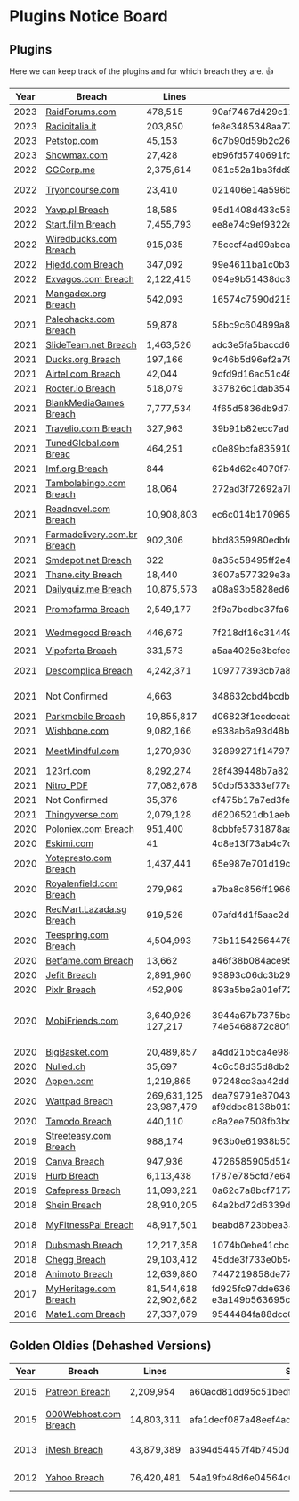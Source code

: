 # Plugins Notice Board

## Plugins
Here we can keep track of the plugins and for which breach they are. :+1:

| Year | Breach | Lines | SHA-1 | Filename | Plugin | Kudos |
| ---- | ------ |------ | ----- | -------- | ------ | ----- |
| 2023 | [RaidForums.com][P_217] | 478,515 | 90af7467d429c11f3d7d34f934f77ed1fdde96da | `raidforums.com.sql` | [2023-raidforums_com.py] | [Me :)] |
| 2023 | [Radioitalia.it][P_216] | 203,850 | fe8e3485348aa77d832fa6b49ac98f5337b6dc7f | `radioitalia.txt`| [2023-radioitalia_it.py] | [Me :)] |
| 2023 | [Petstop.com][P_215] | 45,153 | 6c7b90d59b2c2610d5f9e617613408fd4be5bb4f | `PETSTOP_FULL.sql` | [2023-petstop_com.py] | [Me :)] |
| 2023 | [Showmax.com][P_213] | 27,428 | eb96fd5740691fc3fe5fd8b1c05f4896ea757f53 | `showmax_28k_parsed.txt` | [2023-showmax_com.py] | [Me :)] |
| 2022 | [GGCorp.me][P_212] | 2,375,614 | 081c52a1ba3fdd9e1f253747ef04fb13f7e693f5 | `ggcorp.me_august2022.sql` | [2022-ggcorp_me.py] | [Me :)] |
| 2022 | [Tryoncourse.com][P_211] | 23,410 | 021406e14a596bc765a5cc629270a4e45acad8a2 | `tryoncourse.csv` | [2022-tryoncourse_com.py] | [Me :)] |
| 2022 | [Yavp.pl Breach][P_210] | 18,585 | 95d1408d433c5839ade43227f0098cec7e1b9b87 | `yavp.pl_e_p.txt` | [2022-yavp_pl.py] | [Me :)] |
| 2022 | [Start.film Breach][P_207] | 7,455,793 | ee8e74c9ef9322ec67b7eaf14082804cf77fd7af | `data.csv` | [2022-start_film.py] | [Me :)] |
| 2022 | [Wiredbucks.com Breach][P_206] | 915,035 | 75cccf4ad99abca7dde88f3c330152b20b287cb8 | `wiredbucks.com_combo.txt` | [2022-wiredbucks_com.py] | [Me :)] | 
| 2022 | [Hjedd.com Breach][P_205] | 347,092 | 99e4611ba1c0b3786bf991a46c4d9e6c8feb1aef | `Email_pass.txt` | [2022-hjedd_com.py] | [Me :)] |
| 2022 | [Exvagos.com Breach][P_204] | 2,122,415 | 094e9b51438dc32a8f6567d190c3b60eeb524584 | `exvagos.com_users.sql` | [2022-exvagos_com.py] | [Me :)] |
| 2021 | [Mangadex.org Breach][P_214] | 542,093 | 16574c7590d218214d518e4ac5d29107440f5b36 | `MangaDex.org.txt` | [2021-mangadex_org.py] | [Me :)] |
| 2021 | [Paleohacks.com Breach][P_209] | 59,878 | 58bc9c604899a8a218b60d4daf194d5e6db538d2 | `users.csv` | [2021-paleohacks_com.py] | [Me :)] |
| 2021 | [SlideTeam.net Breach][P_208] | 1,463,526 | adc3e5fa5baccd657be89979da97a4415c1cd33b | `slideteam.net_1.4m_magento_april2020.csv` | [2021-slideteam_net.py] | [Me :)] |
| 2021 | [Ducks.org Breach][P_203] | 197,166 | 9c46b5d96ef2a794f4e33231e028d330a6962dc9 | `ducks.org.txt` | [2021-ducks_org.py] | [Me :)] |
| 2021 | [Airtel.com Breach][P_201] | 42,044 | 9dfd9d16ac51c460e3ee2fd6630648d613e6c068 | `Airtel_Email_pass.txt` | [2021-airtel_com.py] | [Me :)] |
| 2021 | [Rooter.io Breach][P_199] | 518,079 | 337826c1dab3547cd1c528318ca7798ca5ab8aea | `rooter.sql` | [2021-rooter_io.py] | [Me :)] |
| 2021 | [BlankMediaGames Breach][P_198] | 7,777,534 | 4f65d5836db9d7aaad23f9252f70041f0f473a82 | `BlankMediaGames.sql` | [2021-blankmediagames_com.py] | [Me :)] |
| 2021 | [Travelio.com Breach][P_196] | 327,963 | 39b91b82ecc7ad02fe6d04db9eb76c6b3d7f7c0e | `TRAVELIO.csv` | [2021-travelio_com.py] | [Me :)] |
| 2021 | [TunedGlobal.com Breac][P_193] | 464,251 | c0e89bcfa835910c2b0a3ae748995473375d438f | `music_users.sql` | [2021-tunedglobal_com.py] | [Me :)] |
| 2021 | [Imf.org Breach][P_192] | 844 | 62b4d62c4070f7e3c9b31fb68958760d7cc41883 | `imf.org.csv` | [2021-imf_org.py] | [Me :)] |
| 2021 | [Tambolabingo.com Breach][P_191] | 18,064 | 272ad3f72692a7b06013a5827a675b35efae9481 | `tambola_email.txt` | [2021-tambolabingo.com.py] | [Me :)] |
| 2021 | [Readnovel.com Breach][P_190] | 10,908,803 | ec6c014b17096592994cbb82c502d5b8b9694f0f | `Readnovel.com_Dehash.txt` | [2021-readnovel_com.py] | [Me :)] |
| 2021 | [Farmadelivery.com.br Breach][P_189] | 902,306 | bbd8359980edbfe9adc31cf16c67f11bd87d7f95 | `FARMADELIVERY.COM.BR.txt` | [2021-farmadelivery_com.py] | [Me :)] |
| 2021 | [Smdepot.net Breach][P_185] | 322 | 8a35c58495ff2e4920fda189d1024d7d711aa2b3 | `Smdepot.net 2021.sql` | [2021-smdepot_net.py] | [Me :)] |
| 2021 | [Thane.city Breach][P_184] | 18,440 | 3607a577329e3a52a540ee2cc76db3faea589981 | `thane.city - 2021-07-04.txt` | [2021-thane_city.py] | [Me :)] |
| 2021 | [Dailyquiz.me Breach][P_182] | 10,875,573 | a08a93b5828ed61c09863e43e28d0f08a68ed221 | `dailyquiz.me2021.csv` | [2021-dailyquiz_me.py] | [Me :)] |
| 2021 | [Promofarma Breach][P_180] | 2,549,177 | 2f9a7bcdbc37fa6d94700ee22035d93c0cc24657 | `promofarma.com(2021).csv` | [2021-promofarma_com.py] | [Me :)] |
| 2021 | [Wedmegood Breach][P_178] | 446,672 | 7f218df16c31449354ffae70d2cf63e174bbfd45 | `wedmegood_symfony-PROD.backup_Jan_06_21_06-30.sql` | None | [Me :)] |
| 2021 | [Vipoferta Breach][P_177] | 331,573 | a5aa4025e3bcfece9c62a83a7e7b9905edc87ebc | `vip_users_front.csv` | [2021-vipoferta_bg.py] | [Me :)] |
| 2021 | [Descomplica Breach][P_176] | 4,242,371 | 109777393cb7a8a9158fee05b981844663e8420a | `users.sql` | [2021-descomplica_com_br.py] | [Me :)] |
| 2021 | Not Confirmed | 4,663 | 348632cbd4bcdbfabae387d0d8e3cf955f5396c1 | `community_users_202104192144.csv` | [2021-officegenie_co_uk.py] | [Me :)] |
| 2021 | [Parkmobile Breach][P_173] | 19,855,817 | d06823f1ecdccab5aae1ed79db3d2787a16d9f8b | `Parkmobile.us_2021-03-21.9M.csv` | [2021-parkmobile_us.py] | [Me :)] |
| 2021 | [Wishbone.com][P_157] | 9,082,166 | e938ab6a93d48ba64179adcb7871767b8bf0cde4 | `users.sql` | [2021-wishbone_com.py] | [Me :)] |
| 2021 | [MeetMindful.com][P_156] | 1,270,930 | 32899271f14797127fe8e57b13d78237f1b211fb | `mindful` | [2021-meetmindful_com.py] | [Me :)] |
| 2021 | [123rf.com][P_151] | 8,292,274 | 28f439448b7a8237e62847d4df48b95d42c1fec4 | `123rf.com_member.sql` | [2021-123rf_com.py] | [Me :)] |
| 2021 | [Nitro_PDF][P_152] | 77,082,678 | 50dbf53333ef77ef59cd170be4c33931e613b8d9 | `nitrocloud.tsv` | [2021-nitropdf_com.py] | [Me :)] |
| 2021 | Not Confirmed | 35,376 | cf475b17a7ed3fee45d17ccb57763c7a5c99ad9d | `35k_Wish.com_2021_Stranded.txt` | [2021-wish_com.py] | [@leonjza] |
| 2021 | [Thingyverse.com][P_183] | 2,079,128 | d6206521db1aebb8ccc628ee9c6f49142daf5ce4 | `thingiverse.com.sql` | [2020-thingiverse.com.py] | [Me :)] |
| 2020 | [Poloniex.com Breach][P_216] | 951,400 | 8cbbfe5731878aa7a5ee8902dca81ef9c42c77f8 | `Poloniex.com_950k.txt` | [2020-poloniex_com.py] | [Me :)] |
| 2020 | [Eskimi.com][P_202] | 41 | 4d8e13f73ab4c7df3716608f6db9d8f8849531a6 | `eskimi_dehash.txt` | [2020-eskimi_com.py] | [Me :)] |
| 2020 | [Yotepresto.com Breach][P_200] | 1,437,441 | 65e987e701d19ce2b85a8ea2203a0fbe7e18eb71 | `yotepresto_users.csv` | [2020-yotepresto_com.py] | [Me :)] |
| 2020 | [Royalenfield.com Breach][P_197] | 279,962 | a7ba8c856ff1966ca0fee9a835ff660c98806024 | `49.205.181.100.re-node-db.users(royalenfield.com).json` | [2020-royalenfield_com.py] | [Me :)] |
| 2020 | [RedMart.Lazada.sg Breach][P_195] | 919,526 | 07afd4d1f5aac2d142397f779ac26ee9bb2d9c12 | `Redmart.lazada.sg.txt` | [2020-redmart_lazada_sg.py] | [Me :)] |
| 2020 | [Teespring.com Breach][P_187] | 4,504,993 | 73b11542564476ba784756e42f8b0cc97cb7a282 | `teespring.csv` | [2020-teespring_com.py] | [Me :)] |
| 2020 | [Betfame.com Breach][P_186] | 13,662 | a46f38b084ace950b79ba3498f393071d1ce216b | `user.csv` | [2020-betfame_com.py] | [Me :)] |
| 2020 | [Jefit Breach][P_181] | 2,891,960 | 93893c06dc3b29871b058978438d78566e9fad43 | `Jefit(2020).csv` | [2020-jefit_com.py] | [Me :)] |
| 2020 | [Pixlr Breach][P_179] | 452,909 | 893a5be2a01ef7256f679e2ce2a6a4555295bd9d | `pixlr.json` | [2020-pixlr_com.py] | [Me :)] |
| 2020 | [MobiFriends.com][P_161] | 3,640,926<br>127,217 | 3944a67b7375bc15437db8d0c3812eedf7070673<br>74e5468872c80fbc02f7f87bdddd8e582761fc9e | `mobifriends-users.sql`<br>`MobiFriends.com_DataBase.txt` | [2020-mobifriends_com.py]<br>[2020-mobifriends_com1.py] | [Me :)] |
| 2020 | [BigBasket.com][P_160] | 20,489,857 | a4dd21b5ca4e98c82417262f82957005de2db637 | `bb.sql` | [2020-bigbasket_com.py] | [Me :)] |
| 2020 | [Nulled.ch][P_159] | 35,697 | 4c6c58d35d8db2ce974ee8b5264bc8ff6d53c846 | `nulledch.json` | [2020-nulled_ch.py] | [Me :)] |
| 2020 | [Appen.com][P_158] | 1,219,865 | 97248cc3aa42dd3a6bd6b80df88a6d26b630c294 | `Appen.txt` | [2021-appen_com.py] | [Me :)] |
| 2020 | [Wattpad Breach][P_155] | 269,631,125<br>23,987,479 | dea79791e87043a3f76e4d75f33855c7278b0197 <br>af9ddbc8138b013c80c882cb109991bd689c25d1 | `cleaned.csv`<br>`wattpad_24133700_lines.txt` | [2020-wattpad_com.py]<br>[2020-wattpad_com1.py] | [Me :)] |
| 2020 | [Tamodo Breach][P_154] | 440,110 | c8a2ee7508fb3bce0a3aab8a2244757b0540f0c7 | `103.205.96.158.affiliate_master_dev.users.txt` | [2020-tamodo_com.py] | [Me :)] |
| 2019 | [Streeteasy.com Breach][P_194] | 988,174 | 963b0e61938b50bea1a3abb1a6c3cabf2fff40b2 | `streeteasy.sql` | [2019-streeteasy_com.py] | [Me :)] |
| 2019 | [Canva Breach][P_188] | 947,936 | 4726585905d51407b211c1e202cebe9741fcb492 | `Canva.txt` | [2019-canva_com.py] | [Me :)] |
| 2019 | [Hurb Breach][P_174] | 6,113,438 | f787e785cfd7e64f2d170c0a4c66533e75c85df6 | `hotelurbano.sql` | [2019-hurb_com.py] | [Me :)] |
| 2019 | [Cafepress Breach][P_172] | 11,093,221 | 0a62c7a8bcf71773493632feae0926d3bff7c33d | `2019-Cafepress.com 11kk.txt` | [2019-cafepress_com.py] | [Me :)] |
| 2018 | [Shein Breach][P_171] | 28,910,205 | 64a2bd72d6339d947009082d634a2ff97514705d | `2018-Shein.com 30kk.txt` | [2018-shein_com.py] | [Me :)] |
| 2018 | [MyFitnessPal Breach][P_170] | 48,917,501 | beabd8723bbea33982b91e85eb35cceae3e7faee | `2018-myfitnesspal_emailpass_50M.txt` | [2018-myfitnesspal_com.py] | [Me :)] |
| 2018 | [Dubsmash Breach][P_169] | 12,217,358 | 1074b0ebe41cbc38046b2cd8bcdbfbadaff64192 | `2018-Dubsmash.com 12.3kk.txt` | [2018-dubsmash_com.py] | [Me :)] |
| 2018 | [Chegg Breach][P_168] | 29,103,412 | 45dde3f733e0b5430eac5b78d83b1fe07977d88d | `2018-Chegg.com 29kk.txt` | [2018-chegg_com.py] | [Me :)] |
| 2018 | [Animoto Breach][P_167] | 12,639,880 | 7447219858de776719cbe037e5636315d739062b | `2018-Animoto.com 13.3kk.txt` | [2018-animoto_com.py] | [Me :)] |
| 2017 | [MyHeritage.com Breach][P_166] | 81,544,618<br>22,902,682 | fd925fc97dde636c2097ca23e4e59a567e4f006d<br>e3a149b563695ce0bcbf31e02266156bb04b1f97 | `2017-Myheritage.com 81kk.txt`<br>`2017-MyHeritage.com 23kk.txt` | [2017-myheritage_com.py] | [Me :)] |
| 2016 | [Mate1.com Breach][P_165] | 27,337,079 | 9544484fa88dcc6652e5503c0e5296ac7191e39c | `2016-Mate1.com 27.5kk.txt` | [2016-mate1_com.py] | [Me :)] |


## Golden Oldies (Dehashed Versions)
| Year | Breach | Lines | SHA-1 | Filename | Plugin | Kudos |
| ---- | ------ |------ | ----- | -------- | ------ | ----- |
| 2015 | [Patreon Breach][P_150] | 2,209,954 | a60acd81dd95c51bedfc056e4caeda86b70ed0d0 | `patreon.sql` | [2015-patreon_com.py] | [@leonjza] |
| 2015 | [000Webhost.com Breach][P_164] | 14,803,311 | afa1decf087a48eef4adf8f554baf1cbcbbb580c | `2015-000webhost.com 14.8kk.txt` | [2015-000webhost_com.py] | [Me :)] |
| 2013 | [iMesh Breach][P_163] | 43,879,389 | a394d54457f4b7450d3afb348794e6d10f6bcbb5 | `2013-iMesh.com 44kk [+8kk new records].txt` | [2013-imesh_com.py] | [Me :)] |
| 2012 | [Yahoo Breach][P_162] | 76,420,481 | 54a19fb48d6e04564c60788b951041d0ee9c8e7d | `2012-Yahoo.com 77kk.txt` | [2012-yahoo_com.py] | [Me :)] |



[Not Confirmed]: <None://>
[P_150]: <https://haveibeenpwned.com/PwnedWebsites#Patreon>
[P_151]: <https://haveibeenpwned.com/PwnedWebsites#123RF>
[P_152]: <https://haveibeenpwned.com/PwnedWebsites#Nitro>
[P_153]: <None://>
[P_154]: <https://haveibeenpwned.com/PwnedWebsites#Tamodo>
[P_155]: <https://haveibeenpwned.com/PwnedWebsites#Wattpad>
[P_156]: <https://haveibeenpwned.com/PwnedWebsites#MeetMindful>
[P_157]: <https://haveibeenpwned.com/PwnedWebsites#Wishbone2020>
[P_158]: <https://haveibeenpwned.com/PwnedWebsites#Appen>
[P_159]: <https://haveibeenpwned.com/PwnedWebsites#NulledCH>
[P_160]: <https://haveibeenpwned.com/PwnedWebsites#bigbasket>
[P_161]: <https://www.zdnet.com/article/dating-app-mobifriends-silent-on-security-breach-impacting-3-6-million-users/>
[P_162]: <https://en.wikipedia.org/wiki/Yahoo!_data_breaches>
[P_163]: <https://haveibeenpwned.com/PwnedWebsites#iMesh>
[P_164]: <https://haveibeenpwned.com/PwnedWebsites#000webhost>
[P_165]: <https://haveibeenpwned.com/PwnedWebsites#Mate1>
[P_166]: <https://haveibeenpwned.com/PwnedWebsites#MyHeritage>
[P_167]: <https://haveibeenpwned.com/PwnedWebsites#Animoto>
[P_168]: <https://haveibeenpwned.com/PwnedWebsites#Chegg>
[P_169]: <https://haveibeenpwned.com/PwnedWebsites#Dubsmash>
[P_170]: <https://haveibeenpwned.com/PwnedWebsites#MyFitnessPal>
[P_171]: <https://haveibeenpwned.com/PwnedWebsites#SHEIN>
[P_172]: <https://haveibeenpwned.com/PwnedWebsites#CafePress>
[P_173]: <https://haveibeenpwned.com/PwnedWebsites#ParkMobile>
[P_174]: <https://haveibeenpwned.com/PwnedWebsites#Hurb>
[P_175]: <None://>
[P_176]: <https://haveibeenpwned.com/PwnedWebsites#Descomplica>
[P_177]: <None://>
[P_178]: <https://haveibeenpwned.com/PwnedWebsites#WedMeGood>
[P_179]: <https://haveibeenpwned.com/PwnedWebsites#Pixlr>
[P_180]: <https://haveibeenpwned.com/PwnedWebsites#Promofarma>
[P_181]: <https://haveibeenpwned.com/PwnedWebsites#Jefit>
[P_182]: <https://haveibeenpwned.com/PwnedWebsites#DailyQuiz>
[P_183]: <None://>
[P_184]: <https://rfmirror.com/Thread-Reupload-Free-Release-Thane-city-2021-07-04>
[P_185]: <https://rfmirror.com/Thread-SQL-Free-Release-Smdepot-net-2021-07>
[P_186]: <https://rfmirror.com/Thread-Betfame-com-Database-Leak-15k-Userbase>
[P_187]: <https://haveibeenpwned.com/PwnedWebsites#Teespring>
[P_188]: <https://haveibeenpwned.com/PwnedWebsites#Canva>
[P_189]: <None://>
[P_190]: <https://hacknotice.com/2021/06/01/readnovel-com/>
[P_191]: <None://>
[P_192]: <None://>
[P_193]: <None://>
[P_194]: <https://haveibeenpwned.com/PwnedWebsites#StreetEasy>
[P_195]: <https://haveibeenpwned.com/PwnedWebsites#Lazada>
[P_196]: <https://www.riskbasedsecurity.com/2021/12/14/dark-web-roundup-november-2021/>
[P_197]: <https://haveibeenpwned.com/PwnedWebsites#RoyalEnfield>
[P_198]: <https://haveibeenpwned.com/PwnedWebsites#BlankMediaGames>
[P_199]: <https://www.riskbasedsecurity.com/2021/01/25/shinyhunters-wave-3-one-hacker-exposes-over-125-million-credentials/>
[P_200]: <https://haveibeenpwned.com/PwnedWebsites#YoteprestoCom>
[P_201]: <https://www.thetechoutlook.com/news/technology/security/a-recently-leaked-data-from-2021-airtels-data-breach-shows-18k-people-having-same-password/>
[P_202]: <https://haveibeenpwned.com/PwnedWebsites#Eskimi>
[P_203]: <https://haveibeenpwned.com/PwnedWebsites#DucksUnlimited>
[P_204]: <https://breached.to/Thread-ExVagos-Database-Leaked-Download>
[P_205]: <https://breached.to/Thread-hjedd-Database-Leaked-Download>
[P_206]: <https://haveibeenpwned.com/PwnedWebsites#Start>
[P_207]: <None://>
[P_208]: <https://haveibeenpwned.com/PwnedWebsites#SlideTeam>
[P_209]: <https://www.zdnet.com/article/paleohacks-data-leak-exposes-customer-records-password-reset-tokens/>
[P_210]: <None://>
[P_211]: <https://news.kaduu.ch/2022/10/20/popular-north-american-crm-solution-has-been-hacked/>
[P_212]: <https://haveibeenpwned.com/PwnedWebsites#GGCorp>
[P_213]: <https://mybroadband.co.za/news/security/494655-showmax-passwords-for-over-27000-accounts-leaked-online.html>
[P_214]: <https://haveibeenpwned.com/PwnedWebsites#MangaDex>
[P_215]: <None://>
[P_216]: <None://>
[P_217]: <https://haveibeenpwned.com/PwnedWebsites#RaidForums>

[Me :)]: <https://github.com/StingraySA>
[@leonjza]: <https://github.com/leonjza>

[2015-patreon_com.py]: <../parsers/2015-patreon_com.py>
[2021-123rf_com.py]: <../parsers/2021-123rf_com.py>
[2021-nitropdf_com.py]: <../parsers/2021-nitropdf_com.py>
[2021-wish_com.py]: <../parsers/2021-wish_com.py>
[2020-tamodo_com.py]: <../parsers/2020-tamodo_com.py>
[2020-wattpad_com.py]: <../parsers/2020-wattpad_com.py>
[2020-wattpad_com1.py]: <../parsers/2020-wattpad_com1.py>
[2021-meetmindful_com.py]: <../parsers/2021-meetmindful_com.py>
[2021-wishbone_com.py]: <../parsers/2021-wishbone_com.py>
[2021-appen_com.py]: <../parsers/2021-appen_com.py>
[2020-nulled_ch.py]: <../parsers/2020-nulled_ch.py>
[2020-bigbasket_com.py]: <../parsers/2020-bigbasket_com.py>
[2020-mobifriends_com.py]: <../parsers/2020-mobifriends_com.py>
[2020-mobifriends_com1.py]: <../parsers/2020-mobifriends_com1.py>
[2012-yahoo_com.py]: <../parsers/2012-yahoo_com.py>
[2013-imesh_com.py]: <../parsers/2013-imesh_com.py>
[2015-000webhost_com.py]: <../parsers/2015-000webhost_com.py>
[2016-mate1_com.py]: <../parsers/2016-mate1_com.py>
[2017-myheritage_com.py]: <../parsers/2017-myheritage_com.py>
[2018-animoto_com.py]: <../parsers/2018-animoto_com.py>
[2018-chegg_com.py]: <../parsers/2018-chegg_com.py>
[2018-dubsmash_com.py]: <../parsers/2018-dubsmash_com.py>
[2018-myfitnesspal_com.py]: <../parsers/2018-myfitnesspal_com.py>
[2018-shein_com.py]: <../parsers/2018-shein_com.py>
[2019-cafepress_com.py]: <../parsers/2019-cafepress_com.py>
[2021-parkmobile_us.py]: <../parsers/2021-parkmobile_us.py>
[2019-hurb_com.py]: <../parsers/2019-hurb_com.py>
[2021-officegenie_co_uk.py]: <../parsers/2021-officegenie_co_uk.py>
[2021-descomplica_com_br.py]: <../parsers/2021-descomplica_com_br.py>
[2021-vipoferta_bg.py]: <../parsers/2021-vipoferta_bg.py>
[2020-pixlr_com.py]: <../parsers/2020-pixlr_com.py>
[2021-promofarma_com.py]: <../parsers/2021-promofarma_com.py>
[2020-jefit_com.py]: <../parsers/2020-jefit_com.py>
[2021-dailyquiz_me.py]: <../parsers/2021-dailyquiz_me.py>
[2020-thingiverse.com.py]: <../parsers/2020-thingiverse.com.py>
[2021-thane_city.py]: <../parsers/2021-thane_city.py>
[2021-smdepot_net.py]: <../parsers/2021-smdepot_net.py>
[2020-betfame_com.py]: <../parsers/2020-betfame_com.py>
[2020-teespring_com.py]: <../parsers/2020-teespring_com.py>
[2019-canva_com.py]: <../parsers/2019-canva_com.py>
[2021-farmadelivery_com.py]: <../parsers/2021-farmadelivery_com.py>
[2021-readnovel_com.py]: <../parsers/2021-readnovel_com.py>
[2021-tunedglobal_com.py]: <../parsers/2021-tunedglobal_com.py>
[2019-streeteasy_com.py]: <../parsers/2019-streeteasy_com.py>
[2020-redmart_lazada_sg.py]: <../parsers/2020-redmart_lazada_sg.py>
[2021-travelio_com.py]: <../parsers/2021-travelio_com.py>
[2020-royalenfield_com.py]: <../parsers/2020-royalenfield_com.py>
[2021-blankmediagames_com.py]: <../parsers/2021-blankmediagames_com.py>
[2021-rooter_io.py]: <../parsers/2021-rooter_io.py>
[2020-yotepresto_com.py]: <../parsers/2020-yotepresto_com.py>
[2021-airtel_com.py]: <../parsers/2021-airtel_com.py>
[2020-eskimi_com.py]: <../parsers/2020-eskimi_com.py>
[2021-ducks_org.py]: <../parsers/2021-ducks_org.py>
[2022-exvagos_com.py]: <../parsers/2022-exvagos_com.py>
[2022-hjedd_com.py]: <../parsers/2022-hjedd_com.py>
[2022-wiredbucks_com.py]: <../parsers/2022-wiredbucks_com.py>
[2022-start_film.py]: <../parsers/2022-start_film.py>
[2021-slideteam_net.py]: <../parsers/2021-slideteam_net.py>
[2021-paleohacks_com.py]: <../parsers/2021-paleohacks_com.py>
[2022-yavp_pl.py]: <../parsers/2022-yavp_pl.py>
[2022-ggcorp_me.py]: <../parsers/2022-ggcorp_me.py>
[2022-tryoncourse_com.py]: <../parsers/2022-tryoncourse_com.py>
[2021-tambolabingo.com.py]: <../parsers/2021-tambolabingo.com.py>
[2021-imf_org.py]: <../parsers/2021-imf_org.py>
[2023-showmax_com.py]: <../parsers/2023-showmax_com.py>
[2021-mangadex_org.py]: <../parsers/2021-mangadex_org.py>
[2023-petstop_com.py]: <../parsers/2023-petstop_com.py>
[2020-poloniex_com.py]: <../parsers/2020-poloniex_com.py>
[2023-radioitalia_it.py]: <../parsers/2023-radioitalia_it.py>
[2023-raidforums_com.py]: <../parsers/2023-raidforums_com.py>